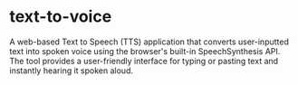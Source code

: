 # text-to-voice
A web-based Text to Speech (TTS) application that converts user-inputted text into spoken voice using the browser's built-in SpeechSynthesis API. The tool provides a user-friendly interface for typing or pasting text and instantly hearing it spoken aloud.
